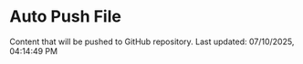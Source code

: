 # Auto Push File

Content that will be pushed to GitHub repository.
Last updated: 07/10/2025, 04:14:49 PM